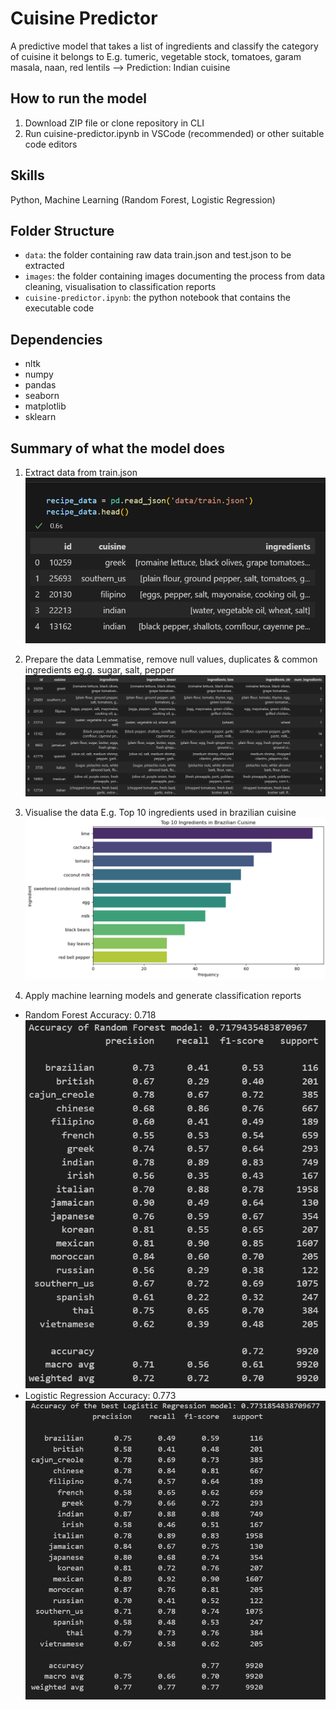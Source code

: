# Cuisine Predictor
A predictive model that takes a list of ingredients and classify the category of cuisine it belongs to
E.g. tumeric, vegetable stock, tomatoes, garam masala, naan, red lentils --> Prediction: Indian cuisine

## How to run the model
1. Download ZIP file or clone repository in CLI
2. Run cuisine-predictor.ipynb in VSCode (recommended) or other suitable code editors

## Skills
Python, Machine Learning (Random Forest, Logistic Regression)

## Folder Structure
- `data`: the folder containing raw data train.json and test.json to be extracted
- `images`: the folder containing images documenting the process from data cleaning, visualisation to classification reports
- `cuisine-predictor.ipynb`: the python notebook that contains the executable code

## Dependencies
- nltk
- numpy
- pandas
- seaborn
- matplotlib
- sklearn

## Summary of what the model does
1. Extract data from train.json
![Snippet of dataset from train.json](./images/dataset_overview.png)

2. Prepare the data
Lemmatise, remove null values, duplicates & common ingredients eg.g. sugar, salt, pepper
![Cleaned data](./images/cleaned_data_final.png)

3. Visualise the data
E.g. Top 10 ingredients used in brazilian cuisine
![Top 10 ingredients used in brazilian cuisine](./images/cleaned_data_graph_brazilian.png)

4. Apply machine learning models and generate classification reports
- Random Forest
Accuracy: 0.718
![Random Forest classification report](./images/rf_report.png)
- Logistic Regression
Accuracy: 0.773
![Logistic Regression classifcation report](./images/logreg_report.png)




